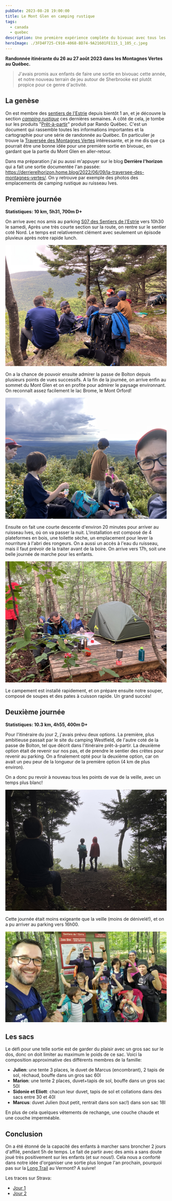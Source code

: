 ```yaml
---
pubDate: 2023-08-28 19:00:00
title: Le Mont Glen en camping rustique
tags:
  - canada
  - quebec
description: Une première expérience complète du bivouac avec tous les enfants! Première incursion dans les Montagnes Vertes au Québec.
heroImage: ./3FD4F725-C910-4068-BD74-9A21601FE115_1_105_c.jpeg
---
```


**Randonnée itinérante du 26 au 27 août 2023 dans les Montagnes Vertes au Québec.**

> J'avais promis aux enfants de faire une sortie en bivouac cette année, et notre nouveau terrain de jeu autour de Sherbrooke est plutôt propice pour ce genre d'activité.

## La genèse

On est membre des [sentiers de l'Estrie](https://www.lessentiersdelestrie.qc.ca/) depuis bientôt 1 an, et je découvre la section _[camping rustique](https://www.lessentiersdelestrie.qc.ca/documents/camping.pdf)_ ces dernières semaines. A côté de cela, je tombe sur les produits "[Prêt-à-partir](https://www.randoquebec.ca/pret-a-partir/)" produit par Rando Québec. C'est un document qui rassemble toutes les informations importantes et la cartographie pour une série de randonnée au Québec. En particulier je trouve la [Traversée des Montagnes Vertes](https://baliseqc.ca/3S/explorer/cantons-de-lest/les-sentiers-de-lestrie-LR0340?cdres=LR0340&lat=45.12629999999999&lng=-72.50559999999999&zoom=12) intéressante, et je me dis que ça pourrait être une bonne idée pour une première sortie en bivouac, en gardant que la partie du Mont Glen en aller-retour.

Dans ma préparation j'ai pu aussi m'appuyer sur le blog **Derrière l'horizon** qui a fait une sortie documentée l'an passée: https://derrierelhorizon.home.blog/2022/06/09/la-traversee-des-montagnes-vertes/. On y retrouve par exemple des photos des emplacements de camping rustique au ruisseau Ives.

## Première journée

**Statistiques: 10 km, 5h31, 700m D+**

On arrive avec nos amis au parking [S07 des Sentiers de l'Estrie](https://www.google.ca/maps?daddr=45.1614181,-72.3859099) vers 10h30 le samedi, Après une très courte section sur la route, on rentre sur le sentier coté Nord. Le temps est relativement clément avec seulement un épisode pluvieux après notre rapide lunch.

![Premier point de vue](./CAE69576-1FA6-4D81-8BD2-E37BEDE6506C_1_102_o.jpeg)

On a la chance de pouvoir ensuite admirer la passe de Bolton depuis plusieurs points de vues successifs. A la fin de la journée, on arrive enfin au sommet du Mont Glen et on en profite pour admirer le paysage environnant. On reconnaît assez facilement le lac Brome, le Mont Orford!

![Mont Glen](./IMG_2299.JPG)

Ensuite on fait une courte descente d'environ 20 minutes pour arriver au ruisseau Ives, où on va passer la nuit. L'installation est composé de 4 plateformes en bois, une toilette sèche, un emplacement pour lever la nourriture à l'abri des rongeurs. On a aussi un accès à l'eau du ruisseau, mais il faut prévoir de la traiter avant de la boire. On arrive vers 17h, soit une belle journée de marche pour les enfants.

![Campement](./05050E7F-E110-4534-A940-2722347B1C69_1_105_c.jpeg)

Le campement est installé rapidement, et on prépare ensuite notre souper, composé de soupes et des pates à cuisson rapide. Un grand succès!

## Deuxième journée

**Statistiques: 10.3 km, 4h55, 400m D+**

Pour l'itinéraire du jour 2, j'avais prévu deux options. La première, plus ambitieuse passait par le site du camping Westfield, de l'autre coté de la passe de Bolton, tel que décrit dans l'itinéraire prêt-à-partir. La deuxième option était de revenir sur nos pas, et de prendre le sentier des crêtes pour revenir au parking. On a finalement opté pour la deuxième option, car on avait un peu peur de la longueur de la première option (4 km de plus environ).

On a donc pu revoir à nouveau tous les points de vue de la veille, avec un temps plus blanc!

![Point de vue](./3B3779BA-F0F6-4DD0-9507-B43B6BF36BB7_1_105_c.jpeg)

Cette journée était moins exigeante que la veille (moins de dénivelé!), et on a pu arriver au parking vers 16h00.

![Arrivée](./32DAEADF-E149-4B25-B0D8-01C2804FE32D_1_105_c.jpeg)

## Les sacs

Le défi pour une telle sortie est de garder du plaisir avec un gros sac sur le dos, donc on doit limiter au maximum le poids de ce sac. Voici la composition approximative des différents membres de la famille:

- **Julien**: une tente 3 places, le duvet de Marcus (encombrant), 2 tapis de sol, réchaud, bouffe dans un gros sac 60l
- **Marion**: une tente 2 places, duvet+tapis de sol, bouffe dans un gros sac 50l
- **Sidonie et Eliott**: chacun leur duvet, tapis de sol et collations dans des sacs entre 30 et 40l
- **Marcus**: duvet Julien (tout petit, rentrait dans son sac!) dans son sac 18l

En plus de cela quelques vêtements de rechange, une couche chaude et une couche imperméable.

## Conclusion

On a été étonné de la capacité des enfants à marcher sans broncher 2 jours d'affilé, pendant 5h de temps. Le fait de partir avec des amis a sans doute joué très positivement sur les enfants (et sur nous!). Cela nous a conforté dans notre idée d'organiser une sortie plus longue l'an prochain, pourquoi pas sur la [Long Trail](https://www.greenmountainclub.org/the-long-trail/) au Vermont? A suivre!

Les traces sur Strava:

- [Jour 1](https://www.strava.com/activities/9732855674)
- [Jour 2](https://www.strava.com/activities/9733122910)
